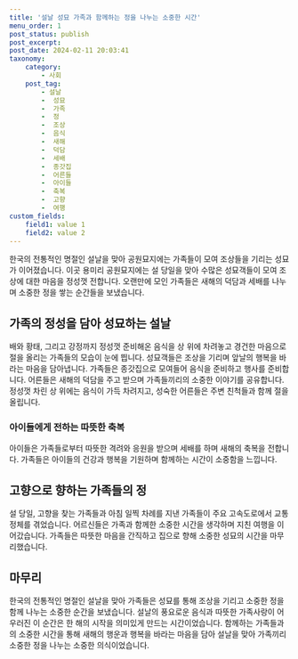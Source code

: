 ```yaml
---
title: '설날 성묘 가족과 함께하는 정을 나누는 소중한 시간'
menu_order: 1
post_status: publish
post_excerpt: 
post_date: 2024-02-11 20:03:41
taxonomy:
    category:
        - 사회
    post_tag:
        - 설날
        -  성묘
        -  가족
        -  정
        -  조상
        -  음식
        -  새해
        -  덕담
        -  세배
        -  종갓집
        -  어른들
        -  아이들
        -  축복
        -  고향
        -  여행
custom_fields:
    field1: value 1
    field2: value 2
---
```


한국의 전통적인 명절인 설날을 맞아 공원묘지에는 가족들이 모여 조상들을 기리는 성묘가 이어졌습니다. 이곳 용미리 공원묘지에는 설 당일을 맞아 수많은 성묘객들이 모여 조상에 대한 마음을 정성껏 전합니다. 오랜만에 모인 가족들은 새해의 덕담과 세배를 나누며 소중한 정을 쌓는 순간들을 보냈습니다.
## 가족의 정성을 담아 성묘하는 설날
배와 황태, 그리고 강정까지 정성껏 준비해온 음식을 상 위에 차려놓고 경건한 마음으로 절을 올리는 가족들의 모습이 눈에 띕니다. 성묘객들은 조상을 기리며 앞날의 행복을 바라는 마음을 담아냅니다. 
가족들은 종갓집으로 모여들어 음식을 준비하고 행사를 준비합니다. 어른들은 새해의 덕담을 주고 받으며 가족들끼리의 소중한 이야기를 공유합니다. 정성껏 차린 상 위에는 음식이 가득 차려지고, 성숙한 어른들은 주변 친척들과 함께 절을 올립니다.
### 아이들에게 전하는 따뜻한 축복
아이들은 가족들로부터 따뜻한 격려와 응원을 받으며 세배를 하며 새해의 축복을 전합니다. 가족들은 아이들의 건강과 행복을 기원하며 함께하는 시간이 소중함을 느낍니다. 
## 고향으로 향하는 가족들의 정
설 당일, 고향을 찾는 가족들과 아침 일찍 차례를 지낸 가족들이 주요 고속도로에서 교통 정체를 겪었습니다. 어르신들은 가족과 함께한 소중한 시간을 생각하며 지친 여행을 이어갔습니다. 
가족들은 따뜻한 마음을 간직하고 집으로 향해 소중한 성묘의 시간을 마무리했습니다.
## 마무리
한국의 전통적인 명절인 설날을 맞아 가족들은 성묘를 통해 조상을 기리고 소중한 정을 함께 나누는 소중한 순간을 보냈습니다. 설날의 풍요로운 음식과 따뜻한 가족사랑이 어우러진 이 순간은 한 해의 시작을 의미있게 만드는 시간이었습니다. 함께하는 가족들과의 소중한 시간을 통해 새해의 행운과 행복을 바라는 마음을 담아 설날을 맞아 가족끼리 소중한 정을 나누는 소중한 의식이었습니다.
